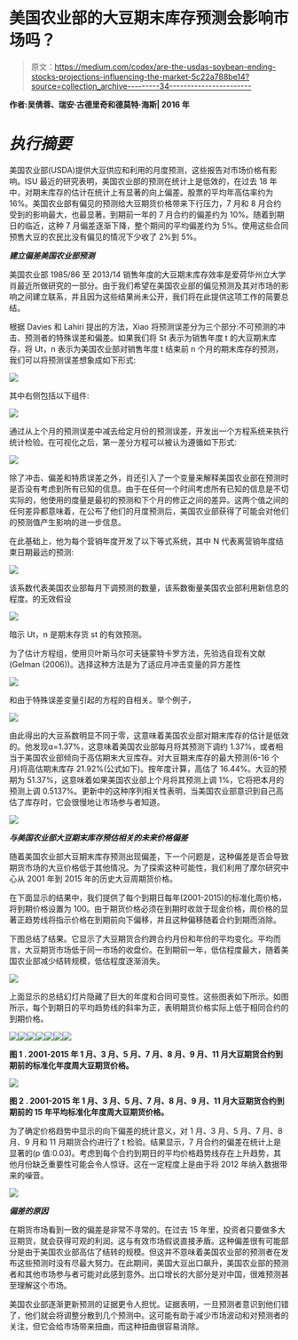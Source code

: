# 美国农业部的大豆期末库存预测会影响市场吗？

> 原文：<https://medium.com/codex/are-the-usdas-soybean-ending-stocks-projections-influencing-the-market-5c22a788be14?source=collection_archive---------34----------------------->

**作者:吴倩蓉、瑞安·古德里奇和德莫特·海斯| 2016 年**

# ***执行摘要***

美国农业部(USDA)提供大豆供应和利用的月度预测，这些报告对市场价格有影响。ISU 最近的研究表明，美国农业部的预测在统计上是低效的，在过去 18 年中，对期末库存的估计在统计上有显著的向上偏差。股票的平均年高估率约为 16%。美国农业部有偏见的预测给大豆期货价格带来下行压力，7 月和 8 月合约受到的影响最大，也最显著。到期前一年的 7 月合约的偏差约为 10%。随着到期日的临近，这种 7 月偏差逐渐下降，整个期间的平均偏差约为 5%。使用这些合同预售大豆的农民比没有偏见的情况下少收了 2%到 5%。

***建立偏差美国农业部预测***

美国农业部 1985/86 至 2013/14 销售年度的大豆期末库存效率是爱荷华州立大学肖最近所做研究的一部分。由于我们希望在美国农业部的偏见预测及其对市场的影响之间建立联系，并且因为这些结果尚未公开，我们将在此提供这项工作的简要总结。

根据 Davies 和 Lahiri 提出的方法，Xiao 将预测误差分为三个部分:不可预测的冲击、预测者的特殊误差和偏差。如果我们将 St 表示为销售年度 t 的大豆期末库存，将 Ut，n 表示为美国农业部对销售年度 t 结束前 n 个月的期末库存的预测，我们可以将预测误差想象成如下形式:

![](img/1beaa3fe535918a2ab38661bed938b19.png)

其中右侧包括以下组件:

![](img/ab5d39dc6d3e1687d8baee3aab8dd1a3.png)

通过从上个月的预测误差中减去给定月份的预测误差，开发出一个方程系统来执行统计检验。在可视化之后，第一差分方程可以被认为遵循如下形式:

![](img/19902bc2973c750079e0524bc8a89cdf.png)

除了冲击、偏差和特质误差之外，肖还引入了一个变量来解释美国农业部在预测时是否没有考虑到所有已知的信息。由于在任何一个时间考虑所有已知的信息是不切实际的，他使用的度量是最初的预测和下个月的修正之间的差异。这两个值之间的任何差异都意味着，在公布了他们的月度预测后，美国农业部获得了可能会对他们的预测值产生影响的进一步信息。

在此基础上，他为每个营销年度开发了以下等式系统，其中 N 代表离营销年度结束日期最远的预测:

![](img/c281b1785f2143915cea020b0b449f3e.png)

该系数代表美国农业部每月下调预测的数量，该系数衡量美国农业部利用新信息的程度。的无效假设

![](img/22493e91348ee9152ed248aaf5440141.png)

暗示 Ut，n 是期末存货 st 的有效预测。

为了估计方程组，使用贝叶斯马尔可夫链蒙特卡罗方法，先验选自现有文献(Gelman (2006))。选择这种方法是为了适应月冲击变量的异方差性

![](img/6fec85f04c53feecd6d894bf426a0572.png)

和由于特殊误差变量引起的方程的自相关。举个例子，

![](img/2d6bc544fadbf73d9903c6d5078e55f5.png)

由此得出的大豆系数明显不同于零，这意味着美国农业部对期末库存的估计是低效的。他发现α=1.37%，这意味着美国农业部每月将其预测下调约 1.37%，或者相当于美国农业部倾向于高估期末大豆库存。对大豆期末库存的最大预测(6-16 个月)将高估期末库存 21.92%(公式如下)。按年度计算，高估了 16.44%。大豆的预期为 51.37%，这意味着如果美国农业部上个月将其预测上调 1%，它将把本月的预测上调 0.5137%。更新中的这种序列相关性表明，当美国农业部意识到自己高估了库存时，它会很慢地让市场参与者知道。

![](img/94d92f0234fcebec2f8bf7aef5b80e9c.png)

***与美国农业部大豆期末库存预估相关的未来价格偏差***

随着美国农业部大豆期末库存预测出现偏差，下一个问题是，这种偏差是否会导致期货市场的大豆价格低于其他情况。为了探索这种可能性，我们利用了摩尔研究中心从 2001 年到 2015 年的历史大豆周期货价格。

在下面显示的结果中，我们提供了每个到期日每年(2001-2015)的标准化周价格，将到期价格设置为 100。由于期货价格必须在到期时收敛于现金价格，周价格的显著正趋势线将指示价格在到期前向下偏移，并且这种偏移随着合约到期而消除。

下图总结了结果。它显示了大豆期货合约跨合约月份和年份的平均变化。平均而言，大豆期货市场低于同一市场的收盘价。在到期前一年，低估程度最大，随着美国农业部减少结转规模，低估程度逐渐消失。

![](img/f9c4feb4c7040bc6e8e45e0148c6d243.png)

上面显示的总结幻灯片隐藏了巨大的年度和合同可变性。这些图表如下所示。如图所示，每个到期日的平均趋势线的斜率为正，表明期货价格实际上低于相同合约的到期价格。

![](img/659bbef0d4575236b2516d3c54db5674.png)![](img/4d63a86f7a15dcc3f667733073b92d17.png)![](img/cdfa40d03a57f5bf6639d27e47d76c21.png)![](img/9436ed80e7168d4c7bd025651ea1b350.png)![](img/2833f8259f38576ba0f93ca0842d8ae1.png)![](img/f20635033490b2be0d684f08d0d053f4.png)![](img/493423dff6b5a8ef759f86940b63cbe0.png)

**图 1 . 2001-2015 年 1 月、3 月、5 月、7 月、8 月、9 月、11 月大豆期货合约到期前的标准化年度周大豆期货价格。**

![](img/651a952c7cda4e9bbef28e356ef5af89.png)

**图 2 . 2001-2015 年 1 月、3 月、5 月、7 月、8 月、9 月、11 月大豆期货合约到期前的 15 年平均标准化年度周大豆期货价格。**

为了确定价格趋势中显示的向下偏差的统计意义，对 1 月、3 月、5 月、7 月、8 月、9 月和 11 月期货合约进行了 t 检验。结果显示，7 月合约的偏差在统计上是显著的(p 值:0.03)。考虑到每个合约到期日的平均价格趋势线存在上升趋势，其他月份缺乏重要性可能会令人惊讶。这在一定程度上是由于将 2012 年纳入数据带来的噪音。

![](img/c117a81d1f666a55147080ec597f55b8.png)

***偏差的原因***

在期货市场看到一致的偏差是非常不寻常的。在过去 15 年里，投资者只要做多大豆期货，就会获得可观的利润。这与有效市场假说直接矛盾。这种偏差很有可能部分是由于美国农业部高估了结转的规模。但这并不意味着美国农业部的预测者在发布这些预测时没有尽最大努力。在此期间，美国大豆出口飙升，美国农业部的预测者和其他市场参与者可能对此感到意外。出口增长的大部分是对中国，很难预测甚至理解这个市场。

美国农业部逐渐更新预测的证据更令人担忧。证据表明，一旦预测者意识到他们错了，他们就会将调整分散到几个预测中。这可能有助于减少市场波动和对预测者的关注，但它会给市场带来扭曲，而这种扭曲很容易消除。